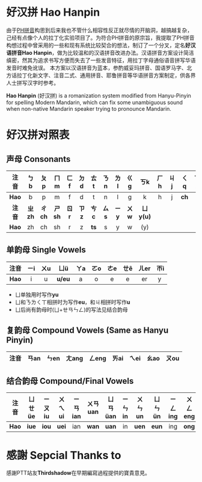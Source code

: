 # 好汉拼 Hao Hanpin 
由于[PH拼音](https://github.com/phlinhng/Putong-Hua-Pinyin)构思到后来我也不管什么相容性反正就尽情的开脑洞，越搞越复杂，己经有点像个人的拉丁化实验项目了。为符合PH拼音的原宗旨，我提取了PH拼音构想过程中曾采用的一些和现有系统比较契合的想法，制订了一个分叉，定名**好汉语拼音Hao Hanpin**，做为比较温和的汉语拼音改进办法。汉语拼音方案设计简洁缜密，然其为追求书写方便而失去了一些发音特征，用拉丁字母通俗语音拼写华语发音时难免讹误。  本方案以汉语拼音为蓝本，参酌威妥玛拼音、国语罗马字、北方话拉丁化新文字、注音二式、通用拼音、耶鲁拼音等华语拼音方案制定，供各界人士拼写汉字时参考。
  
**Hao Hanpin** (好汉拼) is a romanization system modified from Hanyu-Pinyin for spelling Modern Mandarin, which can fix some unambiguous sound when non-native Mandarin speaker trying to pronounce Mandarin.

# 好汉拼对照表 

## 声母 Consonants
|**注音**|ㄅb|ㄆp|ㄇm|ㄈf|ㄉd|ㄊt|ㄋn|ㄌl|ㄍg|ㄎk|ㄏh|ㄐj|ㄑq|ㄒx
|:----:|:----:|:----:|:----:|:----:|:----:|:----:|:----:|:----:|:----:|:----:|:----:|:----:|:----:|:----:|
|**Hao**|b|p|m|f|d|t|n|l|g|k|h|j|**ch**|**s**
|**注音**|**ㄓzh**|**ㄔch**|**ㄕsh**|**ㄖr**|**ㄗz**|**ㄘc**|**ㄙs**|**ㄧy**|**ㄨw**|**ㄩy(u)**
|**Hao**|zh|ch|sh|r|z|**ts**|s|y|w|(y)

## 单韵母 Single Vowels
|**注音**|ㄧi|ㄨu|ㄩü|ㄚa|ㄛo|ㄜe|ㄝê|ㄦer|ㄭi
|:----:|:----:|:----:|:----:|:----:|:----:|:----:|:----:|:----:|:----:|
|**Hao**|i|u|**u/eu**|a|o|e|e|er|y 
* ㄩ单独用时写作**yu**
* ㄩ和ㄋㄌㄑㄒ相拼时为写作**eu**，和ㄐ相拼时写作**u**
* ㄩ后尚有韵母时(ㄩ+ㄝㄢㄣㄥ)的写法见结合韵母

## 复韵母 Compound Vowels (Same as Hanyu Pinyin)
|**注音**|ㄢan|ㄣen|ㄤang|ㄥeng|ㄞai|ㄟei|ㄠao|ㄡou|
|:----:|:----:|:----:|:----:|:----:|:----:|:----:|:----:|:----:|

## 结合韵母 Compound/Final Vowels
|**注音**|ㄩㄝüe|ㄧㄡiu|ㄨㄟui|ㄧㄢian|ㄨㄢuan|ㄩㄢüan|ㄧㄣin|ㄨㄣun|ㄩㄣ ün|ㄧㄥing|ㄨㄥeng|ㄨㄥong|ㄩㄥiong
|:----:|:----:|:----:|:----:|:----:|:----:|:----:|:----:|:----:|:----:|:----:|:----:| :----:|:----:| 
|**Hao**|**iue**|**iou**|**uei**|ian|**wan**|**uan**|in|**uen**|**eun**|ing|**ong**|ong|iong

# 感謝 Sepcial Thanks to
感謝PTT站友**Thirdshadow**在早期編寫過程提供的寶貴意見。
